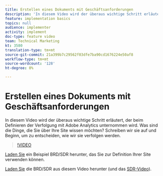 ```yaml
---
title: Erstellen eines Dokuments mit Geschäftsanforderungen
description: 'In diesem Video wird der überaus wichtige Schritt erläutert, der beim Definieren der Verfolgung mit Adobe Analytics unternommen wird. Was sind die Dinge, die Sie über Ihre Site wissen möchten? Schreiben wir sie auf und Beginn, um zu entscheiden, wie wir sie verfolgen werden. '
feature: implementation basics
topics: null
audience: implementer
activity: implement
doc-type: feature video
team: Technical Marketing
kt: 3580
translation-type: tm+mt
source-git-commit: 21a399b7c29562f03dfe7ba90cd1676224e50af8
workflow-type: tm+mt
source-wordcount: '128'
ht-degree: 0%

---
```



# Erstellen eines Dokuments mit Geschäftsanforderungen

In diesem Video wird der überaus wichtige Schritt erläutert, der beim Definieren der Verfolgung mit Adobe Analytics unternommen wird. Was sind die Dinge, die Sie über Ihre Site wissen möchten? Schreiben wir sie auf und Beginn, um zu entscheiden, wie wir sie verfolgen werden.

>[!VIDEO](https://video.tv.adobe.com/v/28758/?quality=12)

[Laden Sie](https://analytics.enablementadobe.com/files/brd-sdr-sample-template.xlsx) ein Beispiel BRD/SDR herunter, das Sie zur Definition Ihrer Site verwenden können.

[Laden Sie](https://analytics.enablementadobe.com/files/geometrixx-clothiers-brd-sdr.xlsx) die BRD/SDR aus diesem Video herunter (und das [SDR-Video](creating-and-maintaining-an-sdr.md)).
